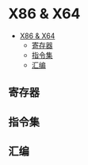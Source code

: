 # X86 & X64

<!-- @import "[TOC]" {cmd="toc" depthFrom=1 depthTo=6 orderedList=false} -->

<!-- code_chunk_output -->

- [X86 & X64](#x86-x64)
  - [寄存器](#寄存器)
  - [指令集](#指令集)
  - [汇编](#汇编)

<!-- /code_chunk_output -->

## 寄存器

## 指令集

## 汇编
